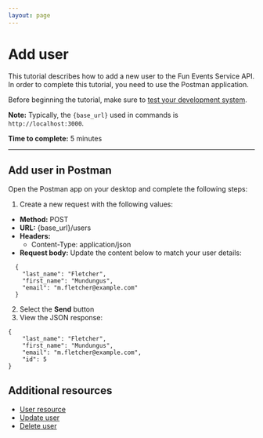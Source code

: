 ```yaml
---
layout: page
---
```


# Add user
This tutorial describes how to add a new user to the Fun Events Service API. In order to complete this tutorial, you need to use the Postman application.

Before beginning the tutorial, make sure to [test your development system](../tutorials/getting-started.md).

**Note:** Typically, the `{base_url}` used in commands is `http://localhost:3000`.

**Time to complete:** 5 minutes

---
## Add user in Postman

Open the Postman app on your desktop and complete the following steps:

1. Create a new request with the following values:
- **Method:** POST
- **URL:** {base_url}/users
- **Headers:**
  - Content-Type: application/json
- **Request body:** Update the content below to match your user details:
```shell
  {
    "last_name": "Fletcher",
    "first_name": "Mundungus",
    "email": "m.fletcher@example.com"
  }
```

2. Select the **Send** button 
3.  View the JSON response:
```shell
{
    "last_name": "Fletcher",
    "first_name": "Mundungus",
    "email": "m.fletcher@example.com",
    "id": 5
}
```
## Additional resources

* [User resource](api/user.md)
* [Update user](update-user.md)
* [Delete user](delete-user.md)
